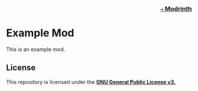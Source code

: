 ### <p align=right>[`→` Modrinth](https://modrinth.com/mod/modid)</p>

# Example Mod

This is an example mod.

## License

This repository is licensed under the **[GNU General Public License v3.](LICENSE)**
